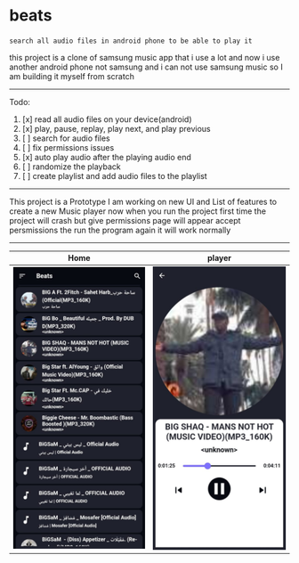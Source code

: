 # beats

`search all audio files in android phone to be able to play it`

this project is a clone of samsung music app that i use a lot
and now i use another android phone not samsung and i can not use samsung music so I am building it myself from scratch

---

Todo:

1. [x] read all audio files on your device(android)
2. [x] play, pause, replay, play next, and play previous
3. [ ] search for audio files
4. [ ] fix permissions issues
5. [x] auto play audio after the playing audio end
6. [ ] randomize the playback
7. [ ] create playlist and add audio files to the playlist

---

This project is a Prototype
I am working on new UI and List of features to create a new Music player
now when you run the project first time the project will crash but give permissions page will appear accept persmissions the run the program again it will work normally  

---

| Home                                                                            | player                                                                          |
| ------------------------------------------------------------------------------- | ------------------------------------------------------------------------------- |
| ![Image 1]("./../assets/WhatsApp%20Image%202023-10-24%20at%201.46.09%20PM.jpeg) | ![Image 2]("./../assets/WhatsApp%20Image%202023-10-24%20at%201.46.08%20PM.jpeg) |
